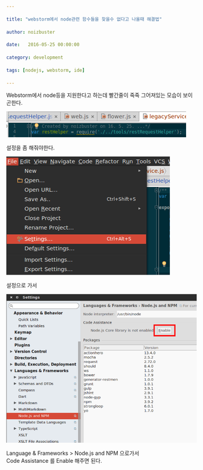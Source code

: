```yaml
---

title: "webstorm에서 node관련 함수들을 찾을수 없다고 나올때 해결법"

author: noizbuster

date:   2016-05-25 00:00:00

category: development

tags: [nodejs, webstorm, ide]

---
```


Webstorm에서 node등을 지원한다고 하는데 빨간줄이 죽죽 그어져있는 모습이 보이곤한다.

![img-paste-20160525141912643.png](img-paste-20160525141912643.png)

설정을 좀 해줘야한다.

![img-paste-20160525142155606.png](img-paste-20160525142155606.png)

설정으로 가서

![img-paste-2016052514242217.png](img-paste-2016052514242217.png)

Language & Frameworks > Node.js and NPM 으로가서  
Code Assistance 를 Enable 해주면 된다.
